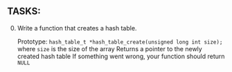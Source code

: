 ## TASKS:
0. Write a function that creates a hash table.

    Prototype: `hash_table_t *hash_table_create(unsigned long int size);`
        where `size` is the size of the array
    Returns a pointer to the newly created hash table
    If something went wrong, your function should return `NULL`


